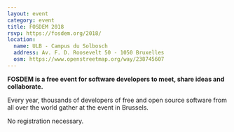 ```yaml
---
layout: event
category: event
title: FOSDEM 2018
rsvp: https://fosdem.org/2018/
location:
  name: ULB - Campus du Solbosch
  address: Av. F. D. Roosevelt 50 - 1050 Bruxelles
  osm: https://www.openstreetmap.org/way/238745607
---
```


**FOSDEM is a free event for software developers to meet, share ideas and collaborate.**

Every year, thousands of developers of free and open source software from all over the world gather at the event in Brussels.

No registration necessary.
